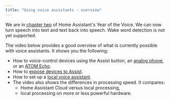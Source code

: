 ```yaml
---
title: "Using voice assistants - overview"
---
```


We are in [chapter two](https://www.home-assistant.io/blog/2023/04/27/year-of-the-voice-chapter-2/) of Home Assistant's Year of the Voice.
We can now turn speech into text and text back into speech. Wake word detection is not yet supported.

The video below provides a good overview of what is currently possible with voice assistants. It shows you the following:

* How to voice-control devices using the Assist button, an [analog phone](/projects/worlds-most-private-voice-assistant/), or an [ATOM Echo](/projects/thirteen-usd-voice-remote/).
* How to [expose devices to Assist](/docs/assist/voice_remote_expose_devices/). 
* How to set up a [local voice assistant](/docs/assist/voice_remote_local_assistant/). 
* The video also shows the differences in processing speed. It compares:
  * Home Assistant Cloud versus local processing,
  * local processing on more or less powerful hardware.


<lite-youtube videoid="MOJQU5zyoIY" videotitle="Local voice and hearing for your Home Assistant Assist"></lite-youtube>

